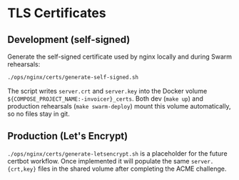 # TLS Certificates

## Development (self-signed)

Generate the self-signed certificate used by nginx locally and during Swarm rehearsals:

```bash
./ops/nginx/certs/generate-self-signed.sh
```

The script writes `server.crt` and `server.key` into the Docker volume `${COMPOSE_PROJECT_NAME:-invoicer}_certs`. Both
dev (`make up`) and production rehearsals (`make swarm-deploy`) mount this volume automatically, so no files stay in
git.

## Production (Let's Encrypt)

`./ops/nginx/certs/generate-letsencrypt.sh` is a placeholder for the future certbot workflow. Once implemented it will
populate the same `server.{crt,key}` files in the shared volume after completing the ACME challenge.
